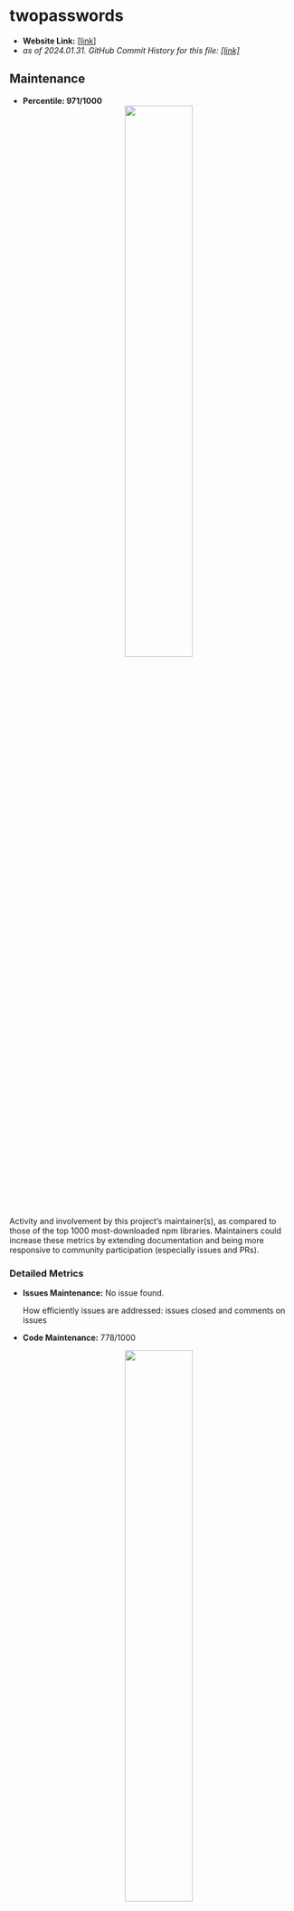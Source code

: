 # twopasswords

- **Website Link:** [[link](https://github.com/gennadis/twopasswords)]
- *as of 2024.01.31. GitHub Commit History for this file: [[link]](https://github.com/gennadis/twopasswords/commits/main/)*

## Maintenance

- **Percentile: 971/1000** <center><img src="./images/gennadis_twopasswords/maintenance.png" width="50%"></center>

Activity and involvement by this project’s maintainer(s), as compared to those of the top 1000 most-downloaded npm libraries. Maintainers could increase these metrics by extending documentation and being more responsive to community participation (especially issues and PRs).

### Detailed Metrics

- **Issues Maintenance:** No issue found.
  
  How efficiently issues are addressed: issues closed and comments on issues

- **Code Maintenance:** 778/1000 <center><img src="./images/gennadis_twopasswords/code_maintenance.png" width="50%"></center>
  
  How efficiently code changes are addressed: commits and PRs closed, commit activity

- **Community Documentation:** 638/1000<center><img src="./images/gennadis_twopasswords/community_documentation.png" width="50%"></center>

  Support for the community to participate: issue and PR templates, code of conduct, governance, etc.

- **Maintainer History:** 978/1000 <center><img src="./images/gennadis_twopasswords/maintainer_history.png" width="50%"></center>

  Maintainer experience: maintainers' other projects



## Contribution

- **Percentile: 1000/1000** <center><img src="./images/gennadis_twopasswords/contribution.png" width="50%"></center>

Activity and involvement by this project’s contributors, as compared to those of the top 1000 most-downloaded npm libraries. Fostering and encouraging more contribution and participation would increase these metrics.

### Detailed Metrics

- **Contributor Participation:** 1000/1000 <center><img src="./images/gennadis_twopasswords/contributor_participation.png" width="50%"></center>
  
  Activity in discussion and participation: number of contributors, comments made, quality of comments

- **Code Contribution:** No commit and pull request found in last 7 months.
  
  Ability to add to the codebase: commits and PRs

- **Contributor Growth:** No contributor growth found in last 7 months.

  How the project is scaling in size: change in contributors, PRs

  

## Popularity

- **Percentile: 996/1000** <center><img src="./images/gennadis_twopasswords/popularity.png" width="50%"></center>

Activity and usage by this project’s consumers, as compared to those of the top 1000 most-downloaded npm libraries. Spreading this project to more users and maintaining it over time increases these metrics.

### Detailed Metrics

- **Stars and Watches**: 997/1000 <center><img src="./images/gennadis_twopasswords/stars_and_watches.png" width="50%"></center>

  How much consumers follow this project: stargazers, watchers

- **Forks**: No fork found.

  How much consumers build off this project: forks

- **Project Maturity:** : 994/1000 <center><img src="./images/gennadis_twopasswords/project_maturity.png" width="50%"></center> 

  Size and age of repo: creation time, versions

- **Downstream Dependents**:  No downstream dependent found.

  For projects producing packages and dependencies, how many downstream projects rely on them



## Code Quality

- **Percentile: 755/1000** <center><img src="./images/gennadis_twopasswords/code_quality.png" width="50%"></center>

Security and review of the project’s code, as compared to those of the top 1000 most-downloaded npm libraries. Contributors can increase these metrics by maintaining the dependencies and setting up automated testing and procedural reviews.

### Detailed Metrics

- **Dependencies Health:** 418/1000 <center><img src="./images/gennadis_twopasswords/dependencies_health.png" width="50%"></center>

  Mitigation of dependency vulnerabilities: dependency versions, reported vulnerabilities

- **Testing Quality:** No test found.
  
  Scale of automated tests: workflow runs, check runs, code authors

- **Review Coverage:** 924/1000 <center><img src="./images/gennadis_twopasswords/review_coverage.png" width="50%"></center>

  Scale of manual code reviews: contributors and reviewers per code portion